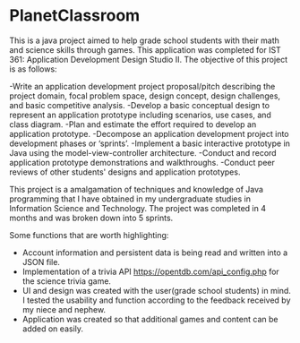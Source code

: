 # PlanetClassroom

This is a java project aimed to help grade school students with their math and science skills through games. This application was completed for IST 361: Application Development Design Studio II. The objective of this project is as follows: 

-Write an application development project proposal/pitch describing the project domain, focal problem space, design concept, design challenges, and basic competitive analysis.
-Develop a basic conceptual design to represent an application prototype including scenarios, use cases, and class diagram.
-Plan and estimate the effort required to develop an application prototype.
-Decompose an application development project into development phases or ‘sprints’.
-Implement a basic interactive prototype in Java using the model-view-controller architecture.
-Conduct and record application prototype demonstrations and walkthroughs.
-Conduct peer reviews of other students' designs and application prototypes.

This project is a amalgamation of techniques and knowledge of Java programming that I have obtained in my undergraduate studies in Information Science and Technology. The project was completed in 4 months and was broken down into 5 sprints.

Some functions that are worth highlighting:
  - Account information and persistent data is being read and written into a JSON file. 
  - Implementation of a trivia API https://opentdb.com/api_config.php for the science trivia game. 
  - UI and design was created with the user(grade school students) in mind. I tested the usability and function according to the feedback received by my niece and nephew. 
  - Application was created so that additional games and content can be added on easily.
